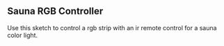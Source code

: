 <h2>Sauna RGB Controller</h2>

Use this sketch to control a rgb strip with an ir remote control for a sauna color light.


